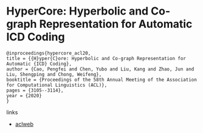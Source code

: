 # HyperCore: Hyperbolic and Co-graph Representation for Automatic ICD Coding

```
@inproceedings{hypercore_acl20,
title = {{H}yper{C}ore: Hyperbolic and Co-graph Representation for Automatic {ICD} Coding},
author = {Cao, Pengfei and Chen, Yubo and Liu, Kang and Zhao, Jun and Liu, Shengping and Chong, Weifeng},
booktitle = {Proceedings of the 58th Annual Meeting of the Association for Computational Linguistics (ACL)},
pages = {3105--3114},
year = {2020}
}
```

links
- [aclweb](https://www.aclweb.org/anthology/2020.acl-main.282/)
